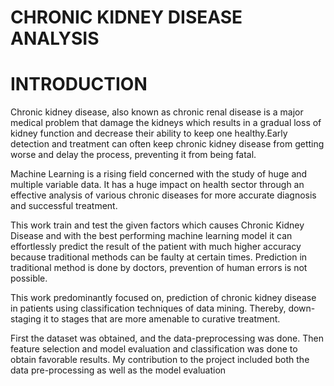 # CHRONIC KIDNEY DISEASE ANALYSIS

# INTRODUCTION

Chronic kidney disease, also known as chronic renal disease is a major medical problem that damage the kidneys which results in a gradual loss of kidney function and decrease their ability to keep one healthy.Early detection and treatment can often keep chronic kidney disease from getting worse and delay the process, preventing it from being fatal.

Machine Learning is a rising field concerned with the study of huge and multiple variable data. It has a huge impact on health sector through an effective analysis of various chronic diseases for more accurate diagnosis and successful treatment. 

This work train and test the given factors which causes Chronic Kidney Disease and with the best performing machine learning model it can effortlessly predict the result of the patient with much higher accuracy because traditional methods can be faulty at certain times. Prediction in traditional method is done by doctors, prevention of human errors is not possible.

This work predominantly focused on, prediction of chronic kidney disease in patients using classification techniques of data mining. Thereby, down-staging it to stages that are more amenable to curative treatment.

First the dataset was obtained, and the data-preprocessing was done. Then feature selection and model evaluation and classification was done to obtain favorable results. My contribution to the project included both the data pre-processing as well as the model evaluation
